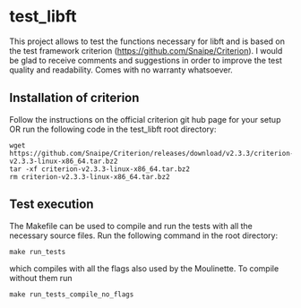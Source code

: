 # test_libft
This project allows to test the functions necessary for libft and is based on the test framework criterion (https://github.com/Snaipe/Criterion). I would be glad to receive comments and suggestions in order to improve the test quality and readability.
Comes with no warranty whatsoever.

Installation of criterion
---
Follow the instructions on the official criterion git hub page for your setup OR
run the following code in the test_libft root directory:

```
wget https://github.com/Snaipe/Criterion/releases/download/v2.3.3/criterion-v2.3.3-linux-x86_64.tar.bz2
tar -xf criterion-v2.3.3-linux-x86_64.tar.bz2
rm criterion-v2.3.3-linux-x86_64.tar.bz2
```

Test execution
---
The Makefile can be used to compile and run the tests with all the necessary source files.
Run the following command in the root directory:
```
make run_tests
```
which compiles with all the flags also used by the Moulinette. To compile without them run

```
make run_tests_compile_no_flags
```

